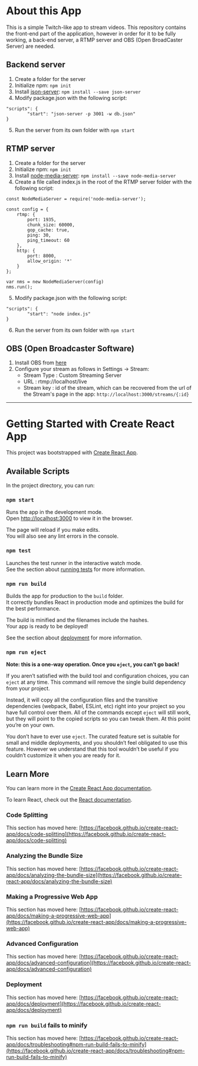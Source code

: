 # About this App

This is a simple Twitch-like app to stream videos. This repository contains the front-end part of the application, however in order for it to be fully working, a back-end server, a RTMP server and OBS (Open BroadCaster Server) are needed.

## Backend server

1. Create a folder for the server
2. Initialize npm: `npm init`
3. Install [json-server](https://github.com/typicode/json-server): `npm install --save json-server`
4. Modify package.json with the following script:
```
"scripts": {
		"start": "json-server -p 3001 -w db.json"
}
```
5. Run the server from its own folder with `npm start`

## RTMP server

1. Create a folder for the server
2. Initialize npm: `npm init`
3. Install [node-media-server](https://github.com/illuspas/Node-Media-Server): `npm install --save node-media-server`
4. Create a file called index.js in the root of the RTMP server folder with the following script:
```
const NodeMediaServer = require('node-media-server');

const config = {
	rtmp: {
		port: 1935,
		chunk_size: 60000,
		gop_cache: true,
		ping: 30,
		ping_timeout: 60
	},
	http: {
		port: 8000,
		allow_origin: '*'
	}
};

var nms = new NodeMediaServer(config)
nms.run();
```
5. Modify package.json with the following script:
```
"scripts": {
		"start": "node index.js"
}
```
6. Run the server from its own folder with `npm start`

## OBS (Open Broadcaster Software)

1. Install OBS from [here](https://obsproject.com/)
2. Configure your stream as follows in Settings -> Stream:
   - Stream Type : Custom Streaming Server
   - URL : rtmp://localhost/live
   - Stream key : id of the stream, which can be recovered from the url of the Stream's page in the app: `http://localhost:3000/streams/{:id}`


---


# Getting Started with Create React App

This project was bootstrapped with [Create React App](https://github.com/facebook/create-react-app).

## Available Scripts

In the project directory, you can run:

### `npm start`

Runs the app in the development mode.\
Open [http://localhost:3000](http://localhost:3000) to view it in the browser.

The page will reload if you make edits.\
You will also see any lint errors in the console.

### `npm test`

Launches the test runner in the interactive watch mode.\
See the section about [running tests](https://facebook.github.io/create-react-app/docs/running-tests) for more information.

### `npm run build`

Builds the app for production to the `build` folder.\
It correctly bundles React in production mode and optimizes the build for the best performance.

The build is minified and the filenames include the hashes.\
Your app is ready to be deployed!

See the section about [deployment](https://facebook.github.io/create-react-app/docs/deployment) for more information.

### `npm run eject`

**Note: this is a one-way operation. Once you `eject`, you can’t go back!**

If you aren’t satisfied with the build tool and configuration choices, you can `eject` at any time. This command will remove the single build dependency from your project.

Instead, it will copy all the configuration files and the transitive dependencies (webpack, Babel, ESLint, etc) right into your project so you have full control over them. All of the commands except `eject` will still work, but they will point to the copied scripts so you can tweak them. At this point you’re on your own.

You don’t have to ever use `eject`. The curated feature set is suitable for small and middle deployments, and you shouldn’t feel obligated to use this feature. However we understand that this tool wouldn’t be useful if you couldn’t customize it when you are ready for it.

## Learn More

You can learn more in the [Create React App documentation](https://facebook.github.io/create-react-app/docs/getting-started).

To learn React, check out the [React documentation](https://reactjs.org/).

### Code Splitting

This section has moved here: [https://facebook.github.io/create-react-app/docs/code-splitting](https://facebook.github.io/create-react-app/docs/code-splitting)

### Analyzing the Bundle Size

This section has moved here: [https://facebook.github.io/create-react-app/docs/analyzing-the-bundle-size](https://facebook.github.io/create-react-app/docs/analyzing-the-bundle-size)

### Making a Progressive Web App

This section has moved here: [https://facebook.github.io/create-react-app/docs/making-a-progressive-web-app](https://facebook.github.io/create-react-app/docs/making-a-progressive-web-app)

### Advanced Configuration

This section has moved here: [https://facebook.github.io/create-react-app/docs/advanced-configuration](https://facebook.github.io/create-react-app/docs/advanced-configuration)

### Deployment

This section has moved here: [https://facebook.github.io/create-react-app/docs/deployment](https://facebook.github.io/create-react-app/docs/deployment)

### `npm run build` fails to minify

This section has moved here: [https://facebook.github.io/create-react-app/docs/troubleshooting#npm-run-build-fails-to-minify](https://facebook.github.io/create-react-app/docs/troubleshooting#npm-run-build-fails-to-minify)
